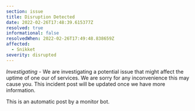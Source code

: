 ```yaml
---
section: issue
title: Disruption Detected
date: 2022-02-26T17:48:39.615377Z
resolved: true
informational: false
resolvedWhen: 2022-02-26T17:49:48.838659Z
affected:
  - Snikket
severity: disrupted
---
```

*Investigating* - We are investigating a potential issue that might affect the uptime of one our of services. We are sorry for any inconvenience this may cause you. This incident post will be updated once we have more information.

This is an automatic post by a monitor bot.
        